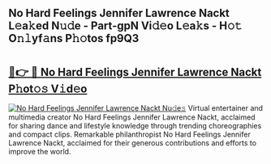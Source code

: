 ## No Hard Feelings Jennifer Lawrence Nackt L𝚎a𝚔ed N𝚞𝚍e - Part-gpN Vi𝚍𝚎o L𝚎a𝚔s - H𝚘𝚝 O𝚗𝚕yf𝚊ns P𝚑𝚘tos fp9Q3

# <h2><a href="http://kfdb788.oniu.top/?m=No+Hard+Feelings+Jennifer+Lawrence+Nackt">🔗👉 🔴 No Hard Feelings Jennifer Lawrence Nackt P𝚑ot𝚘𝚜 V𝚒d𝚎o</a></h2>

[![No Hard Feelings Jennifer Lawrence Nackt Nu𝚍e𝚜](https://i.imgur.com/0qMVB7G.gif)](http://kfdb788.oniu.top/?m=No+Hard+Feelings+Jennifer+Lawrence+Nackt)
Virtual entertainer and multimedia creator No Hard Feelings Jennifer Lawrence Nackt, acclaimed for sharing dance and lifestyle knowledge through trending choreographies and compact clips. Remarkable philanthropist No Hard Feelings Jennifer Lawrence Nackt, acclaimed for their generous contributions and efforts to improve the world.  
